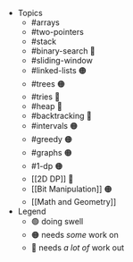 - Topics
	- #arrays
	- #two-pointers
	- #stack
	- #binary-search 🔴
	- #sliding-window
	- #linked-lists 🟠
	- #trees 🟠
	- #tries 🔴
	- #heap 🔴
	- #backtracking 🔴
	- #intervals 🟠
	- #greedy 🟠
	- #graphs 🟠
	- #1-dp 🟠
	- [[2D DP]] 🔴
	- [[Bit Manipulation]] 🟠
	- [[Math and Geometry]]
- Legend
	- 🟢 doing swell
	- 🟠 needs *some* work on
	- 🔴 needs *a lot of* work out